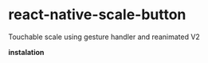 # react-native-scale-button
Touchable scale using gesture handler and reanimated V2

**instalation**
